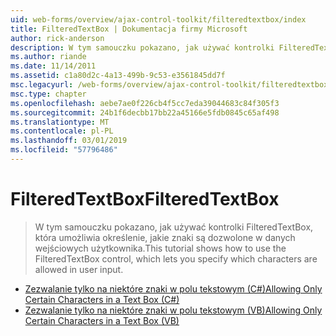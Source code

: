 ```yaml
---
uid: web-forms/overview/ajax-control-toolkit/filteredtextbox/index
title: FilteredTextBox | Dokumentacja firmy Microsoft
author: rick-anderson
description: W tym samouczku pokazano, jak używać kontrolki FilteredTextBox, która umożliwia określenie, jakie znaki są dozwolone w danych wejściowych użytkownika.
ms.author: riande
ms.date: 11/14/2011
ms.assetid: c1a80d2c-4a13-499b-9c53-e3561845dd7f
msc.legacyurl: /web-forms/overview/ajax-control-toolkit/filteredtextbox
msc.type: chapter
ms.openlocfilehash: aebe7ae0f226cb4f5cc7eda39044683c84f305f3
ms.sourcegitcommit: 24b1f6decbb17bb22a45166e5fdb0845c65af498
ms.translationtype: MT
ms.contentlocale: pl-PL
ms.lasthandoff: 03/01/2019
ms.locfileid: "57796486"
---
```

<a name="filteredtextbox"></a><span data-ttu-id="c3767-103">FilteredTextBox</span><span class="sxs-lookup"><span data-stu-id="c3767-103">FilteredTextBox</span></span>
====================
> <span data-ttu-id="c3767-104">W tym samouczku pokazano, jak używać kontrolki FilteredTextBox, która umożliwia określenie, jakie znaki są dozwolone w danych wejściowych użytkownika.</span><span class="sxs-lookup"><span data-stu-id="c3767-104">This tutorial shows how to use the FilteredTextBox control, which lets you specify which characters are allowed in user input.</span></span>


- [<span data-ttu-id="c3767-105">Zezwalanie tylko na niektóre znaki w polu tekstowym (C#)</span><span class="sxs-lookup"><span data-stu-id="c3767-105">Allowing Only Certain Characters in a Text Box (C#)</span></span>](allowing-only-certain-characters-in-a-text-box-cs.md)
- [<span data-ttu-id="c3767-106">Zezwalanie tylko na niektóre znaki w polu tekstowym (VB)</span><span class="sxs-lookup"><span data-stu-id="c3767-106">Allowing Only Certain Characters in a Text Box (VB)</span></span>](allowing-only-certain-characters-in-a-text-box-vb.md)
